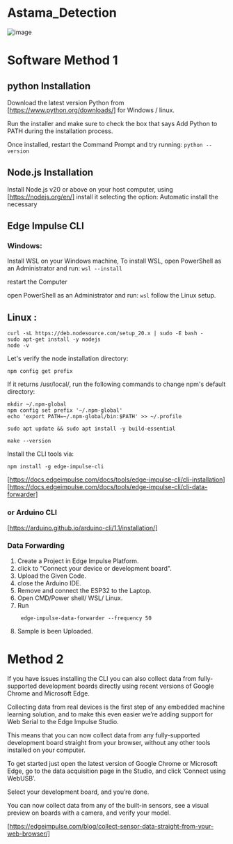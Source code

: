 # Astama_Detection

![image](https://github.com/user-attachments/assets/388db7fd-84b4-4371-b913-66187f95f1e6)


# Software Method 1
## python Installation
Download the latest version Python from [https://www.python.org/downloads/] for Windows / linux.

Run the installer and make sure to check the box that says Add Python to PATH during the installation process.

Once installed, restart the Command Prompt and try running:
``` python --version ```

## Node.js Installation
Install Node.js v20 or above on your host computer, using [https://nodejs.org/en/] 
install it selecting the option: Automatic install the necessary

## Edge Impulse CLI
### Windows:

Install WSL on your Windows machine, To install WSL, open PowerShell as an Administrator and run:
``` wsl --install ```


restart the Computer


open PowerShell as an Administrator and run:
``` wsl ```
follow the Linux setup.

## Linux :

```
curl -sL https://deb.nodesource.com/setup_20.x | sudo -E bash -
sudo apt-get install -y nodejs
node -v
```

Let's verify the node installation directory:
```
npm config get prefix
```

If it returns /usr/local/, run the following commands to change npm's default directory:
```
mkdir ~/.npm-global
npm config set prefix '~/.npm-global'
echo 'export PATH=~/.npm-global/bin:$PATH' >> ~/.profile
```

```
sudo apt update && sudo apt install -y build-essential
```

```
make --version
```

Install the CLI tools via:

```
npm install -g edge-impulse-cli
```
[https://docs.edgeimpulse.com/docs/tools/edge-impulse-cli/cli-installation]
[https://docs.edgeimpulse.com/docs/tools/edge-impulse-cli/cli-data-forwarder]
### or Arduino CLI
[https://arduino.github.io/arduino-cli/1.1/installation/]

### Data Forwarding
1. Create a Project in Edge Impulse Platform.
2. click to "Connect your device or development board".
3. Upload the Given Code.
4. close the Arduino IDE.
5. Remove and connect the ESP32 to the Laptop.
6. Open CMD/Power shell/ WSL/ Linux.
7. Run
   ```
    edge-impulse-data-forwarder --frequency 50
   ```
8. Sample is been Uploaded.

# Method 2
If you have issues installing the CLI you can also collect data from fully-supported development boards directly using recent versions of Google Chrome and Microsoft Edge. 


Collecting data from real devices is the first step of any embedded machine learning solution, and to make this even easier we’re adding support for Web Serial to the Edge Impulse Studio.


This means that you can now collect data from any fully-supported development board straight from your browser, without any other tools installed on your computer.


To get started just open the latest version of Google Chrome or Microsoft Edge, go to the data acquisition page in the Studio, and click ’Connect using WebUSB’.


Select your development board, and you’re done.


You can now collect data from any of the built-in sensors, see a visual preview on boards with a camera, and verify your model.

[https://edgeimpulse.com/blog/collect-sensor-data-straight-from-your-web-browser/]
